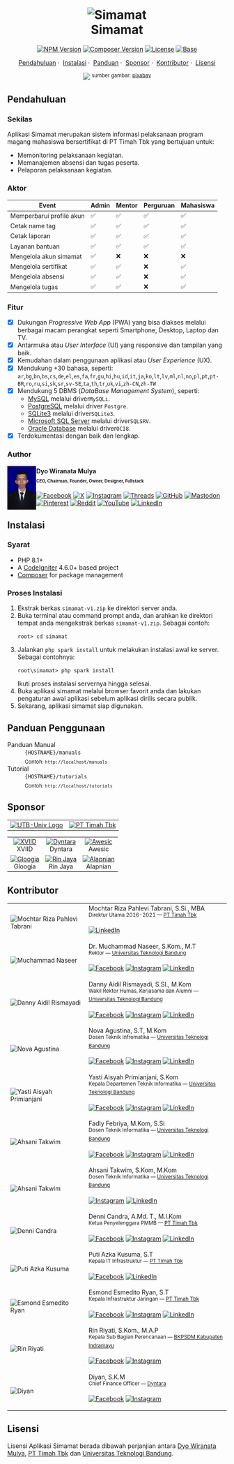 <h1 align="center">
    <img alt="Simamat" src="./public/assets/images/logo/simamat/simamat-symbol.png"/>
    <br>
    Simamat
</h1>

<p align="center">
    <a target="_blank" alt="NPM Version" href=""><img alt="NPM Version" src="https://img.shields.io/npm/v/%40dyonmulya%2Fsimamat"/></a>
    <a target="_blank" alt="Composer Version" href=""><img alt="Composer Version" src="https://img.shields.io/packagist/v/dyonmulya/simamat"/></a>
    <a target="_blank" alt="License" href="./LICENSE"><img alt="License" src="https://img.shields.io/badge/license-SEE%20LICENSE-none"/></a>
    <a target="_blank" alt="Base" href="javascript:void(0)"><img alt="Base" src="https://img.shields.io/badge/app%20type-Web App-blue"/></a>
</p>

<p align="center">
    <a href="#pendahuluan">Pendahuluan</a>&nbsp;&middot;&nbsp;
    <a href="#instalasi">Instalasi</a>&nbsp;&middot;&nbsp;
    <a href="#panduan-penggunaan">Panduan</a>&nbsp;&middot;&nbsp;
    <a href="#sponsor">Sponsor</a>&nbsp;&middot;&nbsp;
    <a href="#kontributor">Kontributor</a>&nbsp;&middot;&nbsp;
    <a href="#lisensi">Lisensi</a>
</p>

<p align="center">
    <img src="https://cdn.pixabay.com/photo/2021/12/15/10/09/co-working-6872214_1280.png"/>
    <sup>sumber gambar: <a target="_blank" href="https://pixabay.com/id/vectors/rekan-kerja-kerja-perusahaan-6872214/">pixabay</a></sup>
</p>

<h2>Pendahuluan</h2>

<h3>Sekilas</h3>

<p>Aplikasi Simamat merupakan sistem informasi pelaksanaan program magang mahasiswa bersertifikat di PT Timah Tbk yang bertujuan untuk:</p>

<p>
    <ul>
        <li>Memonitoring pelaksanaan kegiatan.</li>
        <li>Memanajemen absensi dan tugas peserta.</li>
        <li>Pelaporan pelaksanaan kegiatan.</li>
    </ul>
</p>

<h3>Aktor</h3>

<table>
    <thead>
        <tr>
            <th>Event</th>
            <th>Admin</th>
            <th>Mentor</th>
            <th>Perguruan</th>
            <th>Mahasiswa</th>
        </tr>
    </thead>
    <tbody>
        <tr>
            <td>Memperbarui profile akun</td>
            <td>✅</td>
            <td>✅</td>
            <td>✅</td>
            <td>✅</td>
        </tr>
        <tr>
            <td>Cetak name tag</td>
            <td>✅</td>
            <td>✅</td>
            <td>✅</td>
            <td>✅</td>
        </tr>
        <tr>
            <td>Cetak laporan</td>
            <td>✅</td>
            <td>✅</td>
            <td>✅</td>
            <td>✅</td>
        </tr>
        <tr>
            <td>Layanan bantuan</td>
            <td>✅</td>
            <td>✅</td>
            <td>✅</td>
            <td>✅</td>
        </tr>
        <tr>
            <td>Mengelola akun simamat</td>
            <td>✅</td>
            <td>❌</td>
            <td>❌</td>
            <td>❌</td>
        </tr>
        <tr>
            <td>Mengelola sertifikat</td>
            <td>✅</td>
            <td>✅</td>
            <td>❌</td>
            <td>✅</td>
        </tr>
        <tr>
            <td>Mengelola absensi</td>
            <td>✅</td>
            <td>✅</td>
            <td>❌</td>
            <td>✅</td>
        </tr>
        <tr>
            <td>Mengelola tugas</td>
            <td>✅</td>
            <td>✅</td>
            <td>❌</td>
            <td>✅</td>
        </tr>
    </tbody>
</table>

<h3>Fitur</h3>

- [x] Dukungan <i>Progressive Web App</i> (PWA) yang bisa diakses melalui berbagai macam perangkat seperti Smartphone, Desktop, Laptop dan TV.
- [x] Antarmuka atau <i>User Interface</i> (UI) yang responsive dan tampilan yang baik.
- [x] Kemudahan dalam penggunaan aplikasi atau <i>User Experience</i> (UX).
- [x] Mendukung +30 bahasa, seperti: <code>ar</code>,<code>bg</code>,<code>bn</code>,<code>bs</code>,<code>cs</code>,<code>de</code>,<code>el</code>,<code>es</code>,<code>fa</code>,<code>fr</code>,<code>gu</code>,<code>hi</code>,<code>hu</code>,<code>id</code>,<code>it</code>,<code>ja</code>,<code>ko</code>,<code>lt</code>,<code>lv</code>,<code>ml</code>,<code>nl</code>,<code>no</code>,<code>pl</code>,<code>pt</code>,<code>pt-BR</code>,<code>ro</code>,<code>ru</code>,<code>si</code>,<code>sk</code>,<code>sr</code>,<code>sv-SE</code>,<code>ta</code>,<code>th</code>,<code>tr</code>,<code>uk</code>,<code>vi</code>,<code>zh-CN</code>,<code>zh-TW</code>
- [x] Mendukung 5 DBMS (<i>DataBase Management System</i>), seperti: 
    - <a target="_blank" href="https://www.mysql.com/">MySQL</a> melalui driver<code>MySQLi</code>.
    - <a target="_blank" href="">PostgreSQL</a> melalui driver <code>Postgre</code>.
    - <a target="_blank" href="">SQLite3</a> melalui driver<code>SQLite3</code>.
    - <a target="_blank" href="https://www.microsoft.com/en-us/sql-server/sql-server-downloads">Microsoft SQL Server</a> melalui driver<code>SQLSRV</code>.
    - <a target="_blank" href="https://www.oracle.com/asean/database/">Oracle Database</a> melalui driver<code>OCI8</code>.
- [x] Terdokumentasi dengan baik dan lengkap.

<h3>Author</h3>

<img align="left" height="100" alt="Dyon" src="https://raw.githubusercontent.com/dyonmulya/dyonmulya/main/assets/pictures/dyon.png"/>

<h4>
    Dyo Wiranata Mulya<br>
    <sub><small>CEO, Chairman, Founder, Owner, Designer, Fullstack</small></sub>
</h4>

<p>
    <a target="_blank" title="Facebook" href="javasript:void(0)"><img alt="Facebook" height="15" src="https://img.shields.io/badge/-%231877F2.svg?style=badge&logo=Facebook&logoColor=white"/></a>
    <a target="_blank" title="Twitter / X" href="javasript:void(0)"><img alt="X" height="15" src="https://img.shields.io/badge/-%23000000.svg?style=badge&logo=X&logoColor=white"/></a>
    <a target="_blank" title="Instagram" href="javasript:void(0)"><img alt="Instagram" height="15" src="https://img.shields.io/badge/-%23E4405F.svg?style=badge&logo=Instagram&logoColor=white"/></a>
    <a target="_blank" title="Threads" href="javasript:void(0)"><img alt="Threads" height="15" src="https://img.shields.io/badge/-000000?style=badge&logo=Threads&logoColor=white"/></a>
    <a target="_blank" title="GitHub" href="javasript:void(0)"><img alt="GitHub" height="15" src="https://img.shields.io/badge/-%23121011.svg?style=badge&logo=github&logoColor=white"/></a>
    <a target="_blank" title="Mastodon" href="javasript:void(0)"><img alt="Mastodon" height="15" src="https://img.shields.io/badge/-%232B90D9?style=badge&logo=mastodon&logoColor=white"/></a>
    <a target="_blank" title="Pinterest" href="javasript:void(0)"><img alt="Pinterest" height="15" src="https://img.shields.io/badge/-%23E60023.svg?style=badge&logo=Pinterest&logoColor=white"/></a>
    <a target="_blank" title="Reddit" href="javasript:void(0)"><img alt="Reddit" height="15" src="https://img.shields.io/badge/-FF4500?style=badge&logo=reddit&logoColor=white"/></a>
    <a target="_blank" title="YouTube" href="javasript:void(0)"><img alt="YouTube" height="15" src="https://img.shields.io/badge/-%23FF0000.svg?style=badge&logo=YouTube&logoColor=white"/></a>
    <a target="_blank" title="LinkedIn" href="javasript:void(0)"><img alt="LinkedIn" height="15" src="https://img.shields.io/badge/linkedin-%230077B5.svg?style=badge&logo=linkedin&logoColor=white"/></a>
</p>

<h2>Instalasi</h2>

<h3>Syarat</h3>

<ul>
    <li>PHP 8.1+</li>
    <li>A <a target="_blank" href="https://github.com/codeigniter4/CodeIgniter4/">CodeIgniter</a> 4.6.0+ based project</li>
    <li><a target="_blank" href="https://github.com/composer/composer">Composer</a> for package management</li>
</ul>

<h3>Proses Instalasi</h3>

<ol>
    <li>Ekstrak berkas <code>simamat-v1.zip</code> ke direktori server anda.</li>
    <li>Buka terminal atau command prompt anda, dan arahkan ke direktori tempat anda mengekstrak berkas <code>simamat-v1.zip</code>. Sebagai contoh: <pre><code>root> cd simamat</code></pre></li>
    <li>
        Jalankan <code>php spark install</code> untuk melakukan instalasi awal ke server. Sebagai contohnya:
        <pre><code>root\simamat> php spark install</code></pre>
        Ikuti proses instalasi servernya hingga selesai.
    </li>
    <li>
        Buka aplikasi simamat melalui browser favorit anda dan lakukan pengaturan awal aplikasi sebelum aplikasi dirilis secara publik.
    </li>
    <li>Sekarang, aplikasi simamat siap digunakan.</li>
</ol>

<h2>Panduan Penggunaan</h2>

<dl>
    <dt>Panduan Manual</dt>
    <dd>
        <code>{HOSTNAME}/manuals</code><br>
        <sub>Contoh: <code>http://localhost/manuals</code></sub>
    </dd>
    <dt>Tutorial</dt>
    <dd>
        <code>{HOSTNAME}/tutorials</code><br>
        <sub>Contoh: <code>http://localhost/tutorials</code></sub>
    </dd>
</dl>

<h2>Sponsor</h2>

<!-- Special Sponsors -->
<table align="center" border="0">
    <tr align="center">
        <td>
            <a targe="_blank" title="Universitas Teknologi Bandung" href="https://utb-univ.ac.id/"><img height="120" alt="UTB-Univ Logo" src="https://webutama.utb-univ.ac.id/storage/uploads/images/254721151_utb_kotak.png"/></a>
        </td>
        <td>
            <a targe="_blank" title="PT Timah Tbk" href="https://timah.com/"><img height="70" alt="PT Timah Tbk" src="https://upload.wikimedia.org/wikipedia/id/4/40/Timah_Logo1.png"/></a>
        </td>
    </tr>
</table>

<!-- Premium Sponsors -->
<table align="center">
    <tr align="center">
        <td>
            <a target="_blank" href="https://xviid.com/"><img alt="XVIID" src="public/assets/image/logo/xviid.png" /></a><br>
            XVIID
        </td>
        <td>
            <a target="_blank" href="https://dyntara.com/"><img alt="Dyntara" src="public/assets/image/logo/dyntara.png" /></a><br>
            Dyntara
        </td>
        <td>
            <a target="_blank" href="https://awesic.com/"><img alt="Awesic" src="public/assets/image/logo/awesic.png" /></a><br>
            Awesic
        </td>
    </tr>
    <tr align="center">
        <td>
            <a target="_blank" href="https://gloogia.com/"><img alt="Gloogia" src="public/assets/image/logo/gloogia.png" /></a><br>
            Gloogia
        </td>
        <td>
            <a target="_blank" href="https://rinjaya.com/"><img alt="Rin Jaya" src="public/assets/image/logo/rinjaya.png" /></a><br>
            Rin Jaya
        </td>
        <td>
            <a target="_blank" href="https://github/alapnian/"><img alt="Alapnian" src="public/assets/image/logo/alapnian.png" /></a><br>
            Alapnian
        </td>
    </tr>
</table>


<h2>Kontributor</h2>

<table>
    <tr>
        <td><img height="70" alt="Mochtar Riza Pahlevi Tabrani" src="https://www.pinterpolitik.com/wp-content/uploads/2020/02/gagascoid-1460082453.jpg"/></td>
        <td>
            Mochtar Riza Pahlevi Tabrani, S.Si., MBA<br>
            <sup>Direktur Utama 2016-2021 — <a target="_blank" href="https://timah.com/">PT Timah Tbk</a></sup><br>
            <p>
                <a target="_blank" title="LinkedIn" href="https://id.linkedin.com/in/riza-pahlevi-tabrani-b97a3614"><img alt="LinkedIn" height="15" src="https://img.shields.io/badge/linkedin-%230077B5.svg?style=badge&logo=linkedin&logoColor=white"/></a>
            </p>
        </td>
    </tr>
    <tr>
        <td><img height="70" alt="Muchammad Naseer" src="https://media.licdn.com/dms/image/v2/D5603AQFqSaJOfQCuUA/profile-displayphoto-shrink_200_200/profile-displayphoto-shrink_200_200/0/1715497226840?e=2147483647&v=beta&t=w_nlOhI5cYyfr6-2ssNHFgu8-F5hQd1TeD-Ai9OHhnM"/></td>
        <td>
            Dr. Muchammad Naseer, S.Kom., M.T<br>
            <sup>Rektor — <a target="_blank" href="https://utb-univ.ac.id/">Universitas Teknologi Bandung</a></sup><br>
            <p>
                <a target="_blank" title="Facebook" href="https://www.facebook.com/muchammad.naseer"><img alt="Facebook" height="15" src="https://img.shields.io/badge/-%231877F2.svg?style=badge&logo=Facebook&logoColor=white"/></a>
                <a target="_blank" title="Instagram" href="https://www.instagram.com/muchammadnaseer/"><img alt="Instagram" height="15" src="https://img.shields.io/badge/-%23E4405F.svg?style=badge&logo=Instagram&logoColor=white"/></a>
                <a target="_blank" title="LinkedIn" href="https://www.linkedin.com/in/muchammadnaseer"><img alt="LinkedIn" height="15" src="https://img.shields.io/badge/linkedin-%230077B5.svg?style=badge&logo=linkedin&logoColor=white"/></a>
            </p>
        </td>
    </tr>
    <tr>
        <td><img height="70" alt="Danny Aidil Rismayadi" src="https://media.licdn.com/dms/image/v2/D5603AQF9xJo6dBcE8w/profile-displayphoto-shrink_200_200/profile-displayphoto-shrink_200_200/0/1716122056207?e=2147483647&v=beta&t=HUwROh_B1N-fTyULULa045kc6QPVD9Kup417I087MOU"/></td>
        <td>
            Danny Aidil Rismayadi, S.SI., M.Kom<br>
            <sup>Wakil Rektor Humas, Kerjasama dan Alumni — <a target="_blank" href="https://utb-univ.ac.id/">Universitas Teknologi Bandung</a></sup><br>
            <p>
                <a target="_blank" title="Facebook" href="https://www.facebook.com/danny.rismayadi"><img alt="Facebook" height="15" src="https://img.shields.io/badge/-%231877F2.svg?style=badge&logo=Facebook&logoColor=white"/></a>
                <a target="_blank" title="Instagram" href="https://www.instagram.com/danny.aidil/"><img alt="Instagram" height="15" src="https://img.shields.io/badge/-%23E4405F.svg?style=badge&logo=Instagram&logoColor=white"/></a>
                <a target="_blank" title="LinkedIn" href="https://www.linkedin.com/in/danny-aidil-rismayadi-044406175"><img alt="LinkedIn" height="15" src="https://img.shields.io/badge/linkedin-%230077B5.svg?style=badge&logo=linkedin&logoColor=white"/></a>
            </p>
        </td>
    </tr>
    <tr>
        <td><img height="70" alt="Nova Agustina" src="https://media.licdn.com/dms/image/v2/D5603AQEWzVrRmPPrRA/profile-displayphoto-shrink_200_200/profile-displayphoto-shrink_200_200/0/1705883771146?e=2147483647&v=beta&t=GlycNYDStKSGAnPUNGZtrBm3WG5eY_5PQS6RzfHDcP8"/></td>
        <td>
            Nova Agustina, S.T, M.Kom<br>
            <sup>Dosen Teknik Infromatika — <a target="_blank" href="https://utb-univ.ac.id/">Universitas Teknologi Bandung</a></sup><br>
            <p>
                <a target="_blank" title="Facebook" href="https://www.facebook.com/opa.agustina/"><img alt="Facebook" height="15" src="https://img.shields.io/badge/-%231877F2.svg?style=badge&logo=Facebook&logoColor=white"/></a>
                <a target="_blank" title="Instagram" href="https://www.instagram.com/novaagustina93/"><img alt="Instagram" height="15" src="https://img.shields.io/badge/-%23E4405F.svg?style=badge&logo=Instagram&logoColor=white"/></a>
                <a target="_blank" title="LinkedIn" href="https://www.linkedin.com/in/nova-agustina-912a9a113"><img alt="LinkedIn" height="15" src="https://img.shields.io/badge/linkedin-%230077B5.svg?style=badge&logo=linkedin&logoColor=white"/></a>
            </p>
        </td>
    </tr>
    <tr>
        <td><img height="70" alt="Yasti Aisyah Primianjani" src="https://media.licdn.com/dms/image/v2/D5603AQHlIomRO7ikAA/profile-displayphoto-shrink_200_200/profile-displayphoto-shrink_200_200/0/1682812175256?e=2147483647&v=beta&t=NAzlg6Zimr8X9YdtFJhd4yVmrjZ97h50SkTDuqOuEiM"/></td>
        <td>
            Yasti Aisyah Primianjani, S.Kom<br>
            <sup>Kepala Departemen Teknik Informatika — <a target="_blank" href="https://utb-univ.ac.id/">Universitas Teknologi Bandung</a></sup><br>
            <p>
                <a target="_blank" title="Facebook" href="https://www.facebook.com/yasti.ap/"><img alt="Facebook" height="15" src="https://img.shields.io/badge/-%231877F2.svg?style=badge&logo=Facebook&logoColor=white"/></a>
                <a target="_blank" title="Instagram" href="https://www.instagram.com/yastiap/"><img alt="Instagram" height="15" src="https://img.shields.io/badge/-%23E4405F.svg?style=badge&logo=Instagram&logoColor=white"/></a>
                <a target="_blank" title="LinkedIn" href="https://www.linkedin.com/in/yastiap"><img alt="LinkedIn" height="15" src="https://img.shields.io/badge/linkedin-%230077B5.svg?style=badge&logo=linkedin&logoColor=white"/></a>
            </p>
        </td>
    </tr>
    <tr>
        <td><img height="70" alt="Ahsani Takwim" src="https://media.licdn.com/dms/image/v2/C5603AQGFPk4exeITSA/profile-displayphoto-shrink_200_200/profile-displayphoto-shrink_200_200/0/1640750059851?e=2147483647&v=beta&t=jRUp9gnX-q6qY97BESPcnqauW6NdbYeYY68iaDf1F-A"/></td>
        <td>
            Fadly Febriya, M.Kom, S.Si<br>
            <sup>Dosen Teknik Informatika — <a target="_blank" href="https://utb-univ.ac.id/">Universitas Teknologi Bandung</a></sup><br>
            <p>
                <a target="_blank" title="Facebook" href="https://www.facebook.com/fadly.febriya.7"><img alt="Facebook" height="15" src="https://img.shields.io/badge/-%231877F2.svg?style=badge&logo=Facebook&logoColor=white"/></a>
                <a target="_blank" title="Instagram" href="https://www.instagram.com/fadlyfeb/"><img alt="Instagram" height="15" src="https://img.shields.io/badge/-%23E4405F.svg?style=badge&logo=Instagram&logoColor=white"/></a>
                <a target="_blank" title="LinkedIn" href="https://www.linkedin.com/in/fadly-febriya-421800b9"><img alt="LinkedIn" height="15" src="https://img.shields.io/badge/linkedin-%230077B5.svg?style=badge&logo=linkedin&logoColor=white"/></a>
            </p>
        </td>
    </tr>
    <tr>
        <td><img height="70" alt="Ahsani Takwim" src="https://media.licdn.com/dms/image/v2/D5603AQGES9lrIQqJJA/profile-displayphoto-shrink_200_200/B56ZWRkxIxGQAc-/0/1741904091483?e=2147483647&v=beta&t=wnTpeBFjTb2hVY7ndV_3InmdWQLGvYj9KrAVoAkI1lQ"/></td>
        <td>
            Ahsani Takwim, S.Kom, M.Kom<br>
            <sup>Dosen Teknik Informatika — <a target="_blank" href="https://utb-univ.ac.id/">Universitas Teknologi Bandung</a></sup><br>
            <p>
                <a target="_blank" title="Instagram" href="https://www.instagram.com/ahsani_takwim/"><img alt="Instagram" height="15" src="https://img.shields.io/badge/-%23E4405F.svg?style=badge&logo=Instagram&logoColor=white"/></a>
                <a target="_blank" title="LinkedIn" href="https://www.linkedin.com/in/ahsani-takwim"><img alt="LinkedIn" height="15" src="https://img.shields.io/badge/linkedin-%230077B5.svg?style=badge&logo=linkedin&logoColor=white"/></a>
            </p>
        </td>
    </tr>
    <tr>
        <td><img height="70" alt="Denni Candra" src="https://media.licdn.com/dms/image/v2/D5603AQGsW4UBFMIarg/profile-displayphoto-shrink_200_200/profile-displayphoto-shrink_200_200/0/1722987818170?e=2147483647&v=beta&t=r7cQqPurrotjoqtP6rUFb3_0GrrIIKikkP9rJrkKX_Y"/></td>
        <td>
            Denni Candra, A.Md. T., M.I.Kom<br>
            <sup>Ketua Penyelenggara PMMB — <a target="_blank" href="https://timah.com/">PT Timah Tbk</a></sup><br>
            <p>
                <a target="_blank" title="Facebook" href="https://www.facebook.com/dennicandra"><img alt="Facebook" height="15" src="https://img.shields.io/badge/-%231877F2.svg?style=badge&logo=Facebook&logoColor=white"/></a>
                <a target="_blank" title="Instagram" href="https://www.instagram.com/dennicandra/"><img alt="Instagram" height="15" src="https://img.shields.io/badge/-%23E4405F.svg?style=badge&logo=Instagram&logoColor=white"/></a>
                <a target="_blank" title="LinkedIn" href="https://www.linkedin.com/in/dennicandra"><img alt="LinkedIn" height="15" src="https://img.shields.io/badge/linkedin-%230077B5.svg?style=badge&logo=linkedin&logoColor=white"/></a>
            </p>
        </td>
    </tr>
    <tr>
        <td><img height="70" alt="Puti Azka Kusuma" src="https://media.licdn.com/dms/image/v2/C5603AQEC3PZRnOq4YQ/profile-displayphoto-shrink_200_200/profile-displayphoto-shrink_200_200/0/1517064691294?e=2147483647&v=beta&t=mPHDTGTYWRYgfzE07yc_vVA9EDWlB465ILzRFbMYe0U"/></td>
        <td>
            Puti Azka Kusuma, S.T<br>
            <sup>Kepala IT Infrastruktur — <a target="_blank" href="https://timah.com/">PT Timah Tbk</a></sup><br>
            <p>
                <a target="_blank" title="Facebook" href="https://www.facebook.com/puti.azka"><img alt="Facebook" height="15" src="https://img.shields.io/badge/-%231877F2.svg?style=badge&logo=Facebook&logoColor=white"/></a>
                <a target="_blank" title="LinkedIn" href="https://id.linkedin.com/in/puti-azka-872738128"><img alt="LinkedIn" height="15" src="https://img.shields.io/badge/linkedin-%230077B5.svg?style=badge&logo=linkedin&logoColor=white"/></a>
            </p>
        </td>
    </tr>
    <tr>
        <td><img height="70" alt="Esmond Esmedito Ryan" src="https://media.licdn.com/dms/image/v2/C4E03AQHX7TAy7CPfDA/profile-displayphoto-shrink_200_200/profile-displayphoto-shrink_200_200/0/1516797647452?e=2147483647&v=beta&t=CRb4UQ-aUKN-odRQ-g7rAruZsknqKEU2z1XRzHrkucs"/></td>
        <td>
            Esmond Esmedito Ryan, S.T<br>
            <sup>Kepala Infrastruktur Jaringan — <a target="_blank" href="https://timah.com/">PT Timah Tbk</a></sup><br>
            <p>
                <a target="_blank" title="Facebook" href="https://www.facebook.com/esmondesmeditoryan"><img alt="Facebook" height="15" src="https://img.shields.io/badge/-%231877F2.svg?style=badge&logo=Facebook&logoColor=white"/></a>
                <a target="_blank" title="Instagram" href="https://www.instagram.com/esmondnainggolan/"><img alt="Instagram" height="15" src="https://img.shields.io/badge/-%23E4405F.svg?style=badge&logo=Instagram&logoColor=white"/></a>
                <a target="_blank" title="LinkedIn" href="https://id.linkedin.com/in/esmond-esmedito-ryan-9b97867b"><img alt="LinkedIn" height="15" src="https://img.shields.io/badge/linkedin-%230077B5.svg?style=badge&logo=linkedin&logoColor=white"/></a>
            </p>
        </td>
    </tr>
    <tr>
        <td><img height="70" alt="Rin Riyati" src="https://scontent.fcgk18-2.fna.fbcdn.net/v/t39.30808-6/515436502_25179402558320334_6477442200249471676_n.jpg?_nc_cat=102&ccb=1-7&_nc_sid=833d8c&_nc_ohc=Xy6w6ieblOkQ7kNvwGHqyjJ&_nc_oc=AdmbUacYFomgXjbK6g1reFDPNRX2FYlCXpMu0GPaO_rpfTRBWOfRTaQ7i11eypMqmH0&_nc_zt=23&_nc_ht=scontent.fcgk18-2.fna&_nc_gid=O48ZauG9R2U02jxaF4yGlA&oh=00_AfTkZqNTFbeOpfCd-ajzjW9qKf4j4-7MuogJQ22-cvwHxA&oe=688FA058"/></td>
        <td>
            Rin Riyati, S.Kom., M.A.P<br>
            <sup>Kepala Sub Bagian Perencanaan — <a target="_blank" href="https://bkpsdm.indramayukab.go.id/">BKPSDM Kabupaten Indramayu</a></sup>
            <p>
                <a target="_blank" title="Facebook" href="javasript:void(0)"><img alt="Facebook" height="15" src="https://img.shields.io/badge/-%231877F2.svg?style=badge&logo=Facebook&logoColor=white"/></a>
                <a target="_blank" title="Instagram" href="https://www.instagram.com/rinriyati_k/"><img alt="Instagram" height="15" src="https://img.shields.io/badge/-%23E4405F.svg?style=badge&logo=Instagram&logoColor=white"/></a>
            </p>
        </td>
    </tr>
    <tr>
        <td><img height="70" alt="Diyan" src="https://cdn.pixabay.com/photo/2023/01/24/15/19/pray-7741275_1280.png"/></td>
        <td>
            Diyan, S.K.M<br>
            <sup>Chief Finance Officer — <a target="_blank" href="https://dyntara.com/">Dyntara</a></sup>
            <p>
                <a target="_blank" title="Facebook" href="https://www.facebook.com/dyntarafamily"><img alt="Facebook" height="15" src="https://img.shields.io/badge/-%231877F2.svg?style=badge&logo=Facebook&logoColor=white"/></a>
                <a target="_blank" title="Instagram" href="https://www.instagram.com/dyntarafamily/"><img alt="Instagram" height="15" src="https://img.shields.io/badge/-%23E4405F.svg?style=badge&logo=Instagram&logoColor=white"/></a>
            </p>
        </td>
    </tr>
</table>

<h2>Lisensi</h2>
<p>Lisensi Aplikasi Simamat berada dibawah perjanjian antara <a target="_blank" href="">Dyo Wiranata Mulya</a>, <a target="_blank" href="">PT Timah Tbk</a> dan <a target="_blank" href="">Universitas Teknologi Bandung</a>.</p>